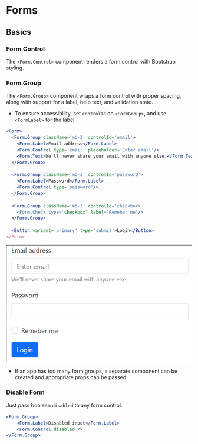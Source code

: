 # Forms



## Basics

### Form.Control

The `<Form.Control>` component renders a form control with Bootstrap styling.

### Form.Group

The `<Form.Group>` component wraps a form control with proper spacing, along with support for a label, help text, and validation state.&#x20;

* To ensure accessibility, set `controlId` on `<FormGroup>`, and use `<FormLabel>` for the label.

```jsx
<Form>
  <Form.Group className='mb-3' controlId='email'>
    <Form.Label>Email address</Form.Label>
    <Form.Control type='email' placeholder='Enter email'/>
    <Form.Text>We'll never share your email with anyone else.</Form.Text>
  </Form.Group>
  
  <Form.Group className='mb-3' controlId='password'>
    <Form.Label>Password</Form.Label>
    <Form.Control type='password'/>  
  </Form.Group>
  
  <Form.Group className='mb-3' controlId='checkbox>
    <Form.Check type='checkbox' label='Remeber me'/>  
  </Form.Group>
  
  <Button variant='primary' type='submit'>Login</Button>
</Form>
```

![](<../../../.gitbook/assets/image (8).png>)



* If an app has too many form groups, a separate component can be created and appropriate props can be passed.&#x20;

### Disable Form

Just pass boolean `disabled` to any form control.

```jsx
<Form.Group>
    <Form.Label>Disabled input</Form.Label>
    <Form.Control disabled />
</Form.Group>
```

